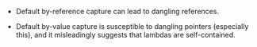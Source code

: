 - Default by-reference capture can lead to dangling references.

- Default by-value capture is susceptible to dangling pointers (especially this), and it misleadingly suggests that lambdas are self-contained.